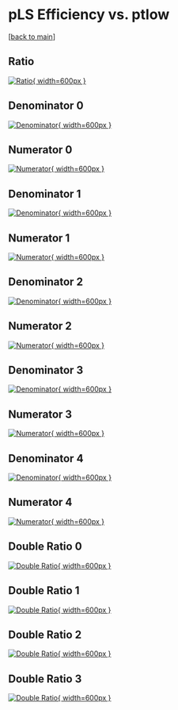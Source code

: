 # pLS Efficiency vs. ptlow

[[back to main](./)]



## Ratio

[![Ratio](../mtv/var/pLS_loweta_321_0_eff_ptlow.png){ width=600px }](../mtv/var/pLS_loweta_321_0_eff_ptlow.pdf)

## Denominator 0

[![Denominator](../mtv/den/pLS_loweta_321_0_eff_ptlow_den0.png){ width=600px }](../mtv/den/pLS_loweta_321_0_eff_ptlow_den0.pdf)

## Numerator 0

[![Numerator](../mtv/num/pLS_loweta_321_0_eff_ptlow_num0.png){ width=600px }](../mtv/num/pLS_loweta_321_0_eff_ptlow_num0.pdf)

## Denominator 1

[![Denominator](../mtv/den/pLS_loweta_321_0_eff_ptlow_den1.png){ width=600px }](../mtv/den/pLS_loweta_321_0_eff_ptlow_den1.pdf)

## Numerator 1

[![Numerator](../mtv/num/pLS_loweta_321_0_eff_ptlow_num1.png){ width=600px }](../mtv/num/pLS_loweta_321_0_eff_ptlow_num1.pdf)

## Denominator 2

[![Denominator](../mtv/den/pLS_loweta_321_0_eff_ptlow_den2.png){ width=600px }](../mtv/den/pLS_loweta_321_0_eff_ptlow_den2.pdf)

## Numerator 2

[![Numerator](../mtv/num/pLS_loweta_321_0_eff_ptlow_num2.png){ width=600px }](../mtv/num/pLS_loweta_321_0_eff_ptlow_num2.pdf)

## Denominator 3

[![Denominator](../mtv/den/pLS_loweta_321_0_eff_ptlow_den3.png){ width=600px }](../mtv/den/pLS_loweta_321_0_eff_ptlow_den3.pdf)

## Numerator 3

[![Numerator](../mtv/num/pLS_loweta_321_0_eff_ptlow_num3.png){ width=600px }](../mtv/num/pLS_loweta_321_0_eff_ptlow_num3.pdf)

## Denominator 4

[![Denominator](../mtv/den/pLS_loweta_321_0_eff_ptlow_den4.png){ width=600px }](../mtv/den/pLS_loweta_321_0_eff_ptlow_den4.pdf)

## Numerator 4

[![Numerator](../mtv/num/pLS_loweta_321_0_eff_ptlow_num4.png){ width=600px }](../mtv/num/pLS_loweta_321_0_eff_ptlow_num4.pdf)

## Double Ratio 0

[![Double Ratio](../mtv/ratio/pLS_loweta_321_0_eff_ptlow_ratio0.png){ width=600px }](../mtv/ratio/pLS_loweta_321_0_eff_ptlow_ratio0.pdf)

## Double Ratio 1

[![Double Ratio](../mtv/ratio/pLS_loweta_321_0_eff_ptlow_ratio1.png){ width=600px }](../mtv/ratio/pLS_loweta_321_0_eff_ptlow_ratio1.pdf)

## Double Ratio 2

[![Double Ratio](../mtv/ratio/pLS_loweta_321_0_eff_ptlow_ratio2.png){ width=600px }](../mtv/ratio/pLS_loweta_321_0_eff_ptlow_ratio2.pdf)

## Double Ratio 3

[![Double Ratio](../mtv/ratio/pLS_loweta_321_0_eff_ptlow_ratio3.png){ width=600px }](../mtv/ratio/pLS_loweta_321_0_eff_ptlow_ratio3.pdf)

